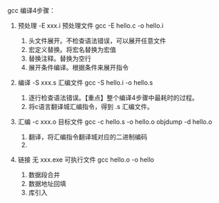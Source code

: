 gcc 编译4步骤：
1. 预处理 -E xxx.i 预处理文件
    gcc -E hello.c -o hello.i
   1. 头文件展开。不检查语法错误，可以展开任意文件
   2. 宏定义替换。将宏名替换为宏值
   3. 替换注释。替换为空行
   4. 展开条件编译。根据条件来展开指令
2. 编译 -S xxx.s  汇编文件
    gcc -S hello.i -o hello.s
   1. 逐行检查语法错误。【重点】整个编译4步骤中最耗时的过程。
   2. 将c语言翻译城汇编指令，得到 .s 汇编文件。
3. 汇编 -c xxx.o 目标文件
    gcc -c hello.s -o hello.o 
    objdump -d hello.o
   1. 翻译，将汇编指令翻译城对应的二进制编码
   2. 

4. 链接 无 xxx.exe 可执行文件
    gcc hello.o -o hello
   1. 数据段合并
   2. 数据地址回填
   3. 库引入
